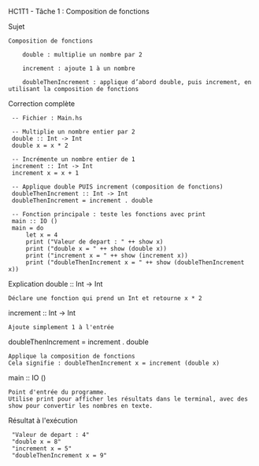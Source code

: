 HC1T1 - Tâche 1 : Composition de fonctions

 Sujet

    Composition de fonctions

        double : multiplie un nombre par 2

        increment : ajoute 1 à un nombre

        doubleThenIncrement : applique d’abord double, puis increment, en utilisant la composition de fonctions

 Correction complète

     -- Fichier : Main.hs
     
     -- Multiplie un nombre entier par 2
     double :: Int -> Int
     double x = x * 2
     
     -- Incrémente un nombre entier de 1
     increment :: Int -> Int
     increment x = x + 1
     
     -- Applique double PUIS increment (composition de fonctions)
     doubleThenIncrement :: Int -> Int
     doubleThenIncrement = increment . double
     
     -- Fonction principale : teste les fonctions avec print
     main :: IO ()
     main = do
         let x = 4
         print ("Valeur de depart : " ++ show x)
         print ("double x = " ++ show (double x))
         print ("increment x = " ++ show (increment x))
         print ("doubleThenIncrement x = " ++ show (doubleThenIncrement x))

 Explication
double :: Int -> Int

    Déclare une fonction qui prend un Int et retourne x * 2

increment :: Int -> Int

    Ajoute simplement 1 à l'entrée

doubleThenIncrement = increment . double

    Applique la composition de fonctions
    Cela signifie : doubleThenIncrement x = increment (double x)

main :: IO ()

    Point d'entrée du programme.
    Utilise print pour afficher les résultats dans le terminal, avec des show pour convertir les nombres en texte.

 Résultat à l'exécution

     "Valeur de depart : 4"
     "double x = 8"
     "increment x = 5"
     "doubleThenIncrement x = 9"
